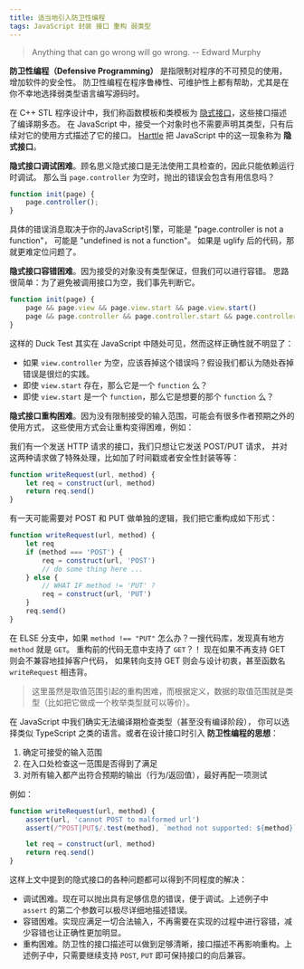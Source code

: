 ```yaml
---
title: 适当地引入防卫性编程
tags: JavaScript 封装 接口 重构 弱类型
---
```


> Anything that can go wrong will go wrong. -- Edward Murphy

**防卫性编程（Defensive Programming）** 是指限制对程序的不可预见的使用，增加软件的安全性。
防卫性编程在程序鲁棒性、可维护性上都有帮助，尤其是在你不幸地选择弱类型语言编写源码时。

在 C++ STL 程序设计中，我们称函数模板和类模板为 [隐式接口][cpp-41]，这些接口描述了编译期多态。
在 JavaScript 中，接受一个对象时也不需要声明其类型，只有后续对它的使用方式描述了它的接口。
[Harttle](/) 把 JavaScript 中的这一现象称为 **隐式接口**。

**隐式接口调试困难**。顾名思义隐式接口是无法使用工具检查的，因此只能依赖运行时调试。
那么当 `page.controller` 为空时，抛出的错误会包含有用信息吗？

```javascript
function init(page) {
    page.controller();
}
```

具体的错误消息取决于你的JavaScript引擎，可能是 "page.controller is not a function"，
可能是 "undefined is not a function"。
如果是 uglify 后的代码，那就更难定位问题了。

**隐式接口容错困难**。因为接受的对象没有类型保证，但我们可以进行容错。
思路很简单：为了避免被调用接口为空，我们事先判断它。

```javascript
function init(page) {
    page && page.view && page.view.start && page.view.start()
    page && page.controller && page.controller.start && page.controller.start()
}
```

这样的 Duck Test 其实在 JavaScript 中随处可见，然而这样正确性就不明显了：

* 如果 `view.controller` 为空，应该吞掉这个错误吗？假设我们都认为随处吞掉错误是很烂的实践。
* 即使 `view.start` 存在，那么它是一个 `function` 么？
* 即使 `view.start` 是一个 `function`，那么它是想要的那个 `function` 么？

**隐式接口重构困难**。因为没有限制接受的输入范围，可能会有很多作者预期之外的使用方式，
这些使用方式会让重构变得困难，例如：

我们有一个发送 HTTP 请求的接口，我们只想让它发送 POST/PUT 请求，
并对这两种请求做了特殊处理，比如加了时间戳或者安全性封装等等：

```javascript
function writeRequest(url, method) {
    let req = construct(url, method)
    return req.send()
}
```

有一天可能需要对 POST 和 PUT 做单独的逻辑，我们把它重构成如下形式：

```javascript
function writeRequest(url, method) {
    let req
    if (method === 'POST') {
        req = construct(url, 'POST')
        // do some thing here ...
    } else {
        // WHAT IF method != 'PUT' ?
        req = construct(url, 'PUT')
    }
    req.send()
}
```

在 ELSE 分支中，如果 `method !== "PUT"` 怎么办？一搜代码库，发现真有地方 `method` 就是 `GET`。
重构前的代码无意中支持了 `GET`？！
现在如果不再支持 GET 则会不兼容地挂掉客户代码，
如果转向支持 GET 则会与设计初衷，甚至函数名 `writeRequest` 相违背。

> 这里虽然是取值范围引起的重构困难，而根据定义，数据的取值范围就是类型（比如把它做成一个枚举类型就可以等价）。

在 JavaScript 中我们确实无法编译期检查类型（甚至没有编译阶段），
你可以选择类似 TypeScript 之类的语言。或者在设计接口时引入 **防卫性编程的思想**：

1. 确定可接受的输入范围
2. 在入口处检查这一范围是否得到了满足
3. 对所有输入都产出符合预期的输出（行为/返回值），最好再配一项测试

例如：

```javascript
function writeRequest(url, method) {
    assert(url, 'cannot POST to malformed url')
    assert(/^POST|PUT$/.test(method), `method not supported: ${method}`)

    let req = construct(url, method)
    return req.send()
}
```

这样上文中提到的隐式接口的各种问题都可以得到不同程度的解决：

* 调试困难。现在可以抛出具有足够信息的错误，便于调试。上述例子中 `assert` 的第二个参数可以极尽详细地描述错误。
* 容错困难。实现应满足一切合法输入，不再需要在实现的过程中进行容错，减少容错也让正确性更加明显。
* 重构困难。防卫性的接口描述可以做到足够清晰，接口描述不再影响重构。上述例子中，只需要继续支持 `POST`, `PUT` 即可保持接口的向后兼容。

[cpp-41]: /2015/09/08/effective-cpp-41.html
